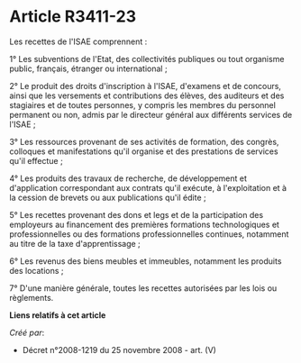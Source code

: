 # Article R3411-23

Les recettes de l'ISAE comprennent :

1° Les subventions de l'Etat, des collectivités publiques ou tout organisme public, français, étranger ou international ;

2° Le produit des droits d'inscription à l'ISAE, d'examens et de concours, ainsi que les versements et contributions des
élèves, des auditeurs et des stagiaires et de toutes personnes, y compris les membres du personnel permanent ou non, admis
par le directeur général aux différents services de l'ISAE ;

3° Les ressources provenant de ses activités de formation, des congrès, colloques et manifestations qu'il organise et des
prestations de services qu'il effectue ;

4° Les produits des travaux de recherche, de développement et d'application correspondant aux contrats qu'il exécute, à
l'exploitation et à la cession de brevets ou aux publications qu'il édite ;

5° Les recettes provenant des dons et legs et de la participation des employeurs au financement des premières formations
technologiques et professionnelles ou des formations professionnelles continues, notamment au titre de la taxe
d'apprentissage ;

6° Les revenus des biens meubles et immeubles, notamment les produits des locations ;

7° D'une manière générale, toutes les recettes autorisées par les lois ou règlements.

**Liens relatifs à cet article**

_Créé par_:

  - Décret n°2008-1219 du 25 novembre 2008 - art. (V)
